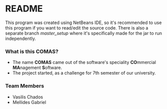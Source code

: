 # README #

This program was created using NetBeans IDE, so it's recommended to use this program if you want to read/edit the source code.
There is also a separate branch *master_setup* where it's specifically made for the jar to run independently.

### What is this COMAS? ###

* The name **COMAS** came out of the software's speciality **CO**mmercial **MA**nagement **S**oftware.
* The project started, as a challenge for 7th semester of our university.

### Team Members ###
* Vasilis Chados
* Mellides Gabriel